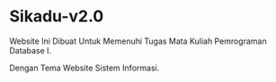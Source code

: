 # Sikadu-v2.0

Website Ini Dibuat Untuk Memenuhi Tugas Mata Kuliah Pemrograman Database I.

Dengan Tema Website Sistem Informasi.
